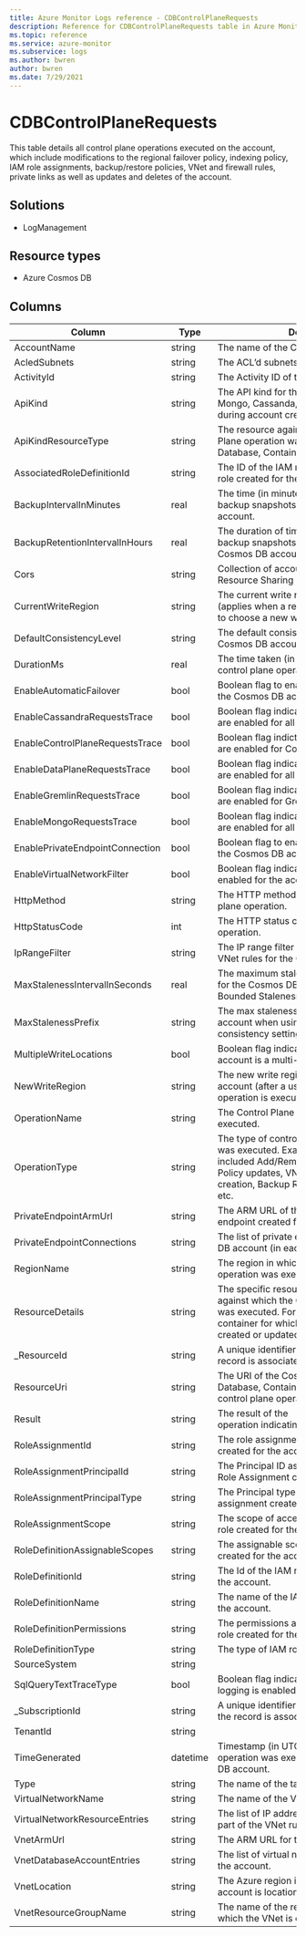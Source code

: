 ```yaml
---
title: Azure Monitor Logs reference - CDBControlPlaneRequests
description: Reference for CDBControlPlaneRequests table in Azure Monitor Logs.
ms.topic: reference
ms.service: azure-monitor
ms.subservice: logs
ms.author: bwren
author: bwren
ms.date: 7/29/2021
---
```


# CDBControlPlaneRequests

 This table details all control plane operations executed on the account, which include modifications to the regional failover policy, indexing policy, IAM role assignments, backup/restore policies, VNet and firewall rules, private links as well as updates and deletes of the account.

## Solutions

- LogManagement
## Resource types

- Azure Cosmos DB




## Columns

|Column|Type|Description|
|---|---|---|
|AccountName|string|The name of the Cosmos DB account.|
|AcledSubnets|string|The ACL’d subnets for the account.|
|ActivityId|string|The Activity ID of the operation.|
|ApiKind|string|The API kind for the account (SQL, Graph, Mongo, Cassanda, Table) that is specified during account creation.|
|ApiKindResourceType|string|The resource against which this Control Plane operation was executed (e.g. Database, Container etc.)|
|AssociatedRoleDefinitionId|string|The ID of the IAM role definition for the IAM role created for the account.|
|BackupIntervalInMinutes|real|The time (in minutes) between consecutive backup snapshots for the Cosmos DB account.|
|BackupRetentionIntervalInHours|real|The duration of time (in hours) for which backup snapshots are retained for the Cosmos DB account.|
|Cors|string|Collection of account’s Cross Origin Resource Sharing Rules|
|CurrentWriteRegion|string|The current write region for this account (applies when a regional failover is triggered to choose a new write region).|
|DefaultConsistencyLevel|string|The default consistency level for the Cosmos DB account.|
|DurationMs|real|The time taken (in milliseconds) for this control plane operation to complete.|
|EnableAutomaticFailover|bool|Boolean flag to enable automatic failover for the Cosmos DB account.|
|EnableCassandraRequestsTrace|bool|Boolean flag indicating if diagnostic logs are enabled for all Cassandra API operations.|
|EnableControlPlaneRequestsTrace|bool|Boolean flag indicting if diagnostic logs are enabled for Control Plane operations.|
|EnableDataPlaneRequestsTrace|bool|Boolean flag indicating if diagnostic logs are enabled for all Data Plane Operations.|
|EnableGremlinRequestsTrace|bool|Boolean flag indicating if diagnostic logs are enabled for Gremlin operations.|
|EnableMongoRequestsTrace|bool|Boolean flag indicating if diagnostic logs are enabled for all Mongo API operations.|
|EnablePrivateEndpointConnection|bool|Boolean flag to enable private endpoints for the Cosmos DB account.|
|EnableVirtualNetworkFilter|bool|Boolean flag indicating if VNet filters were enabled for the account.|
|HttpMethod|string|The HTTP method issued for this control plane operation.|
|HttpStatusCode|int|The HTTP status code of the control plane operation.|
|IpRangeFilter|string|The IP range filter specified as part of the VNet rules for the Cosmos DB account.|
|MaxStalenessIntervalInSeconds|real|The maximum staleness value (in seconds) for the Cosmos DB account when using the Bounded Staleness consistency setting.|
|MaxStalenessPrefix|string|The max staleness prefix for the Cosmos DB account when using the Bounded Staleness consistency setting.|
|MultipleWriteLocations|bool|Boolean flag indicating if the Cosmos DB account is a multi-master account.|
|NewWriteRegion|string|The new write region for the Cosmos DB account (after a user-initiated failover operation is executed).|
|OperationName|string|The Control Plane Operation that was executed.|
|OperationType|string|The type of control plane operation, which was executed. Examples of operations included Add/Remove region, Indexing Policy updates, VNet and firewall rule creation, Backup Retention Policy changes etc.|
|PrivateEndpointArmUrl|string|The ARM URL of the private endpoint created for the account.|
|PrivateEndpointConnections|string|The list of private endpoints for the Cosmos DB account (in each region).|
|RegionName|string|The region in which this control plan operation was executed.|
|ResourceDetails|string|The specific resource within the account against which the Control Plane Operation was executed. For e.g. the index for the container for which the indexing policy was created or updated.|
|_ResourceId|string|A unique identifier for the resource that the record is associated with|
|ResourceUri|string|The URI of the Cosmos DB resource (e.g. Database, Container) against which the control plane operation was execution.|
|Result|string|The result of the operation indicating either success or failure.|
|RoleAssignmentId|string|The role assignment Id for the IAM role created for the account.|
|RoleAssignmentPrincipalId|string|The Principal ID associated with the IAM Role Assignment created for the account.|
|RoleAssignmentPrincipalType|string|The Principal type of the IAM role assignment created for the account.|
|RoleAssignmentScope|string|The scope of access for the IAM role created for the account.|
|RoleDefinitionAssignableScopes|string|The assignable scopes for the IAM role created for the account.|
|RoleDefinitionId|string|The Id of the IAM role created for the account.|
|RoleDefinitionName|string|The name of the IAM role created for the account.|
|RoleDefinitionPermissions|string|The permissions associated with the IAM role created for the account.|
|RoleDefinitionType|string|The type of IAM role created for the account.|
|SourceSystem|string||
|SqlQueryTextTraceType|bool|Boolean flag indicating if full query text logging is enabled.|
|_SubscriptionId|string|A unique identifier for the subscription that the record is associated with|
|TenantId|string||
|TimeGenerated|datetime|Timestamp (in UTC) when this Control Plane operation was executed against the Cosmos DB account.|
|Type|string|The name of the table|
|VirtualNetworkName|string|The name of the Vnet for the account.|
|VirtualNetworkResourceEntries|string|The list of IP addresses being included as part of the VNet rule for the account.|
|VnetArmUrl|string|The ARM URL for the VNet for the account.|
|VnetDatabaseAccountEntries|string|The list of virtual networks specified for the account.|
|VnetLocation|string|The Azure region in which the VNet for the account is location.|
|VnetResourceGroupName|string|The name of the resource group within which the VNet is created.|
